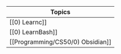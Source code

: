 
| Topics           |
| ---------------- |
| [[0) Learnc]]    |
| [[0) LearnBash]] |
| [[Programming/CS50/0) Obsidian]]         |
